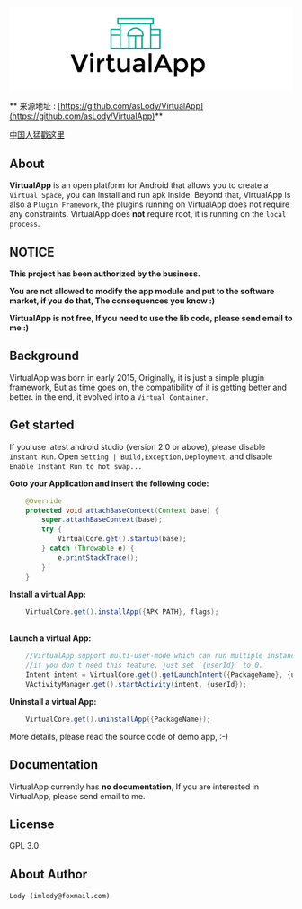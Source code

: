 [![VA banner](https://raw.githubusercontent.com/asLody/VirtualApp/master/Logo.png)](https://github.com/asLody/VirtualApp)

** 来源地址 : [https://github.com/asLody/VirtualApp](https://github.com/asLody/VirtualApp)**


[中国人猛戳这里](CHINESE.md "中文")

About
-----
**VirtualApp** is an open platform for Android that allows you to create a `Virtual Space`,
you can install and run apk inside. Beyond that, VirtualApp is also a `Plugin Framework`,
the plugins running on VirtualApp does not require any constraints.
VirtualApp does **not** require root, it is running on the `local process`.

NOTICE
-------
**This project has been authorized by the business.**

**You are not allowed to modify the app module and put to the software market, if you do that, The consequences you know :)**

**VirtualApp is not free, If you need to use the lib code, please send email to me :)**

Background
----------

VirtualApp was born in early 2015, Originally, it is just a simple plugin framework, 
But as time goes on,
the compatibility of it is getting better and better.
in the end, it evolved into a `Virtual Container`.


Get started
-----------
If you use latest android studio (version 2.0 or above), please disable `Instant Run`.
Open `Setting | Build,Exception,Deployment`, and disable `Enable Instant Run to hot swap...`

**Goto your Application and insert the following code:**
```java
    @Override
    protected void attachBaseContext(Context base) {
        super.attachBaseContext(base);
        try {
            VirtualCore.get().startup(base);
        } catch (Throwable e) {
            e.printStackTrace();
        }
    }
```

**Install a virtual App:**
```java
    VirtualCore.get().installApp({APK PATH}, flags);
    
```

**Launch a virtual App:**
```java
    //VirtualApp support multi-user-mode which can run multiple instances of a same app.
    //if you don't need this feature, just set `{userId}` to 0.
    Intent intent = VirtualCore.get().getLaunchIntent({PackageName}, {userId});
    VActivityManager.get().startActivity(intent, {userId});
```

**Uninstall a virtual App:**
```java
    VirtualCore.get().uninstallApp({PackageName});
```

More details, please read the source code of demo app, :-)

Documentation
-------------

VirtualApp currently has **no documentation**, If you are interested in VirtualApp, please send email to me.

License
-------
GPL 3.0

About Author
------------

    Lody (imlody@foxmail.com)
